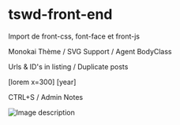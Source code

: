 # tswd-front-end

Import de front-css, font-face et front-js

Monokai Thème / SVG Support / Agent BodyClass

Urls & ID's in listing / Duplicate posts

[lorem x=300] [year]

CTRL+S / Admin Notes 

![Image description](https://dev.tswd.fr/wp-content/plugins/tswd-front-end/core//dist/More-Info.jpg)
